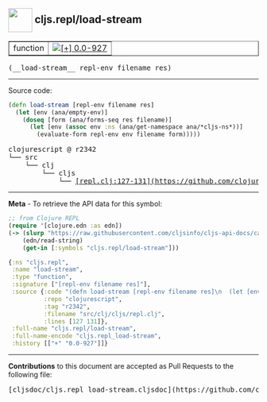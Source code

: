 ## <img width="48px" valign="middle" src="http://i.imgur.com/Hi20huC.png"> cljs.repl/load-stream

 <table border="1">
<tr>

<td>function</td>
<td><a href="https://github.com/cljsinfo/cljs-api-docs/tree/0.0-927"><img valign="middle" alt="[+] 0.0-927" src="https://img.shields.io/badge/+-0.0--927-lightgrey.svg"></a> </td>
</tr>
</table>

 <samp>
(__load-stream__ repl-env filename res)<br>
</samp>

---





Source code:

```clj
(defn load-stream [repl-env filename res]
  (let [env (ana/empty-env)]
    (doseq [form (ana/forms-seq res filename)]
      (let [env (assoc env :ns (ana/get-namespace ana/*cljs-ns*))]
        (evaluate-form repl-env env filename form)))))
```

 <pre>
clojurescript @ r2342
└── src
    └── clj
        └── cljs
            └── <ins>[repl.clj:127-131](https://github.com/clojure/clojurescript/blob/r2342/src/clj/cljs/repl.clj#L127-L131)</ins>
</pre>


---

__Meta__ - To retrieve the API data for this symbol:

```clj
;; from Clojure REPL
(require '[clojure.edn :as edn])
(-> (slurp "https://raw.githubusercontent.com/cljsinfo/cljs-api-docs/catalog/cljs-api.edn")
    (edn/read-string)
    (get-in [:symbols "cljs.repl/load-stream"]))
```

```clj
{:ns "cljs.repl",
 :name "load-stream",
 :type "function",
 :signature ["[repl-env filename res]"],
 :source {:code "(defn load-stream [repl-env filename res]\n  (let [env (ana/empty-env)]\n    (doseq [form (ana/forms-seq res filename)]\n      (let [env (assoc env :ns (ana/get-namespace ana/*cljs-ns*))]\n        (evaluate-form repl-env env filename form)))))",
          :repo "clojurescript",
          :tag "r2342",
          :filename "src/clj/cljs/repl.clj",
          :lines [127 131]},
 :full-name "cljs.repl/load-stream",
 :full-name-encode "cljs.repl_load-stream",
 :history [["+" "0.0-927"]]}

```

---

__Contributions__ to this document are accepted as Pull Requests to the following file:

 <pre>
[cljsdoc/cljs.repl_load-stream.cljsdoc](https://github.com/cljsinfo/cljs-api-docs/blob/master/cljsdoc/cljs.repl_load-stream.cljsdoc)
</pre>

